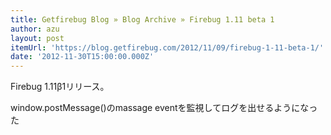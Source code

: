 ```yaml
---
title: Getfirebug Blog » Blog Archive » Firebug 1.11 beta 1
author: azu
layout: post
itemUrl: 'https://blog.getfirebug.com/2012/11/09/firebug-1-11-beta-1/'
date: '2012-11-30T15:00:00.000Z'
---
```

Firebug 1.11β1リリース。

window.postMessage()のmassage eventを監視してログを出せるようになった
